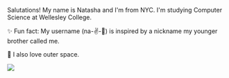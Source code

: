 Salutations! My name is Natasha and I'm from NYC. I'm studying Computer Science at Wellesley College.

✨ Fun fact: My username (na-✌️-👟) is inspired by a nickname my younger brother called me. 

🚀 I also love outer space. 

[![](https://visitcount.itsvg.in/api?id=natwoshoes&label=STALKERS%20%3BD&icon=5&pretty=false)](https://visitcount.itsvg.in)
